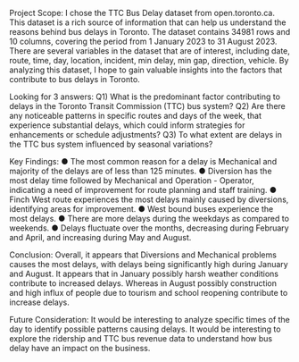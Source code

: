 Project Scope:
I chose the TTC Bus Delay dataset from open.toronto.ca. This dataset
is a rich source of information that can help us understand the
reasons behind bus delays in Toronto. The dataset contains 34981
rows and 10 columns, covering the period from 1 January 2023 to 31
August 2023. There are several variables in the dataset that are of
interest, including date, route, time, day, location, incident, min delay,
min gap, direction, vehicle. By analyzing this dataset, I hope to gain
valuable insights into the factors that contribute to bus delays in
Toronto.

Looking for 3 answers:
Q1) What is the predominant factor contributing to delays
in the Toronto Transit Commission (TTC) bus system?
Q2) Are there any noticeable patterns in specific routes and days of the week, that
experience substantial delays, which could inform strategies for enhancements or
schedule adjustments?
Q3) To what extent are delays in the TTC bus system influenced by seasonal
variations?

Key Findings:
● The most common reason for a delay is
Mechanical and majority of the delays are of
less than 125 minutes.
● Diversion has the most delay time followed by
Mechanical and Operation - Operator, indicating
a need of improvement for route planning and
staff training.
● Finch West route experiences the most delays
mainly caused by diversions, identifying areas
for improvement.
● West bound buses experience the most delays.
● There are more delays during the weekdays as
compared to weekends.
● Delays fluctuate over the months, decreasing
during February and April, and increasing during
May and August.

Conclusion:
Overall, it appears that Diversions and Mechanical
problems causes the most delays, with delays being
significantly high during January and August.
It appears that in January possibly harsh weather
conditions contribute to increased delays. Whereas in
August possibly construction and high influx of people due
to tourism and school reopening contribute to increase
delays.

Future Consideration:
It would be interesting to analyze specific times of the
day to identify possible patterns causing delays.
It would be interesting to explore the ridership and TTC
bus revenue data to understand how bus delay have an
impact on the business.
